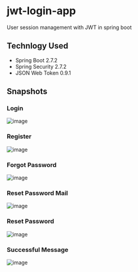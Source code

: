 # jwt-login-app
User session management with JWT in spring boot

## Technlogy Used
- Spring Boot 2.7.2
- Spring Security 2.7.2
- JSON Web Token 0.9.1

## Snapshots

### Login
![image](https://user-images.githubusercontent.com/47694676/183248487-8dc5f520-7ad7-406c-a94c-fbecac5ef2f0.png)

### Register
![image](https://user-images.githubusercontent.com/47694676/183248515-cecbbcb2-0326-4062-afb5-91aea822b27f.png)

### Forgot Password
![image](https://user-images.githubusercontent.com/47694676/183248578-887e9789-5358-4b65-932f-b4f7df2e4edb.png)

### Reset Password Mail
![image](https://user-images.githubusercontent.com/47694676/183249007-43555645-fc88-449a-9b91-cbea36c6505a.png)

### Reset Password
![image](https://user-images.githubusercontent.com/47694676/183248706-e5cfbbec-48e4-4a0c-8814-8d7310d73da0.png)

### Successful Message
![image](https://user-images.githubusercontent.com/47694676/183248725-34daf9d5-32f7-4bd0-8dc5-2501433b94ce.png)
